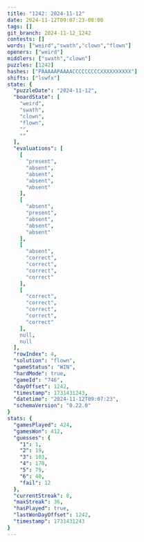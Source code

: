 ```yaml
---
title: "1242: 2024-11-12"
date: 2024-11-12T09:07:23-08:00
tags: []
git_branch: 2024-11-12_1242
contests: []
words: ["weird","swath","clown","flown"]
openers: ["weird"]
middlers: ["swath","clown"]
puzzles: [1242]
hashes: ["PAAAAAPAAAACCCCCCCCCXXXXXXXXXX"]
shifts: ["lswfx"]
state: {
  "puzzleDate": "2024-11-12",
  "boardState": [
    "weird",
    "swath",
    "clown",
    "flown",
    "",
    ""
  ],
  "evaluations": [
    [
      "present",
      "absent",
      "absent",
      "absent",
      "absent"
    ],
    [
      "absent",
      "present",
      "absent",
      "absent",
      "absent"
    ],
    [
      "absent",
      "correct",
      "correct",
      "correct",
      "correct"
    ],
    [
      "correct",
      "correct",
      "correct",
      "correct",
      "correct"
    ],
    null,
    null
  ],
  "rowIndex": 4,
  "solution": "flown",
  "gameStatus": "WIN",
  "hardMode": true,
  "gameId": "746",
  "dayOffset": 1242,
  "timestamp": 1731431243,
  "datetime": "2024-11-12T09:07:23",
  "schemaVersion": "0.22.0"
}
stats: {
  "gamesPlayed": 424,
  "gamesWon": 412,
  "guesses": {
    "1": 1,
    "2": 19,
    "3": 103,
    "4": 170,
    "5": 79,
    "6": 40,
    "fail": 12
  },
  "currentStreak": 8,
  "maxStreak": 36,
  "hasPlayed": true,
  "lastWonDayOffset": 1242,
  "timestamp": 1731431243
}
---
```

<!-- more -->
